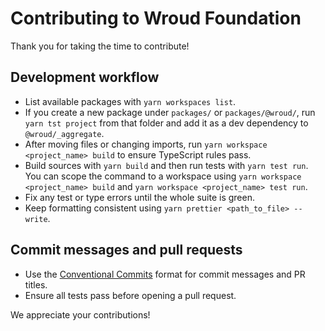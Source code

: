 # Contributing to Wroud Foundation

Thank you for taking the time to contribute!

## Development workflow

- List available packages with `yarn workspaces list`.
- If you create a new package under `packages/` or `packages/@wroud/`, run `yarn tst project` from that folder and add it as a dev dependency to `@wroud/_aggregate`.
- After moving files or changing imports, run `yarn workspace <project_name> build` to ensure TypeScript rules pass.
- Build sources with `yarn build` and then run tests with `yarn test run`. You can scope the command to a workspace using `yarn workspace <project_name> build` and `yarn workspace <project_name> test run`.
- Fix any test or type errors until the whole suite is green.
- Keep formatting consistent using `yarn prettier <path_to_file> --write`.

## Commit messages and pull requests

- Use the [Conventional Commits](https://www.conventionalcommits.org) format for commit messages and PR titles.
- Ensure all tests pass before opening a pull request.

We appreciate your contributions!
